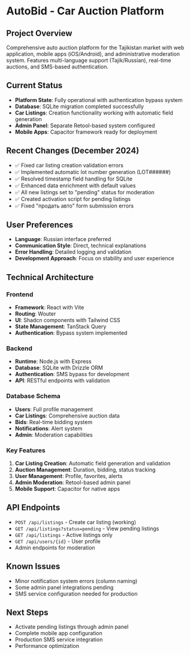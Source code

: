 # AutoBid - Car Auction Platform

## Project Overview
Comprehensive auto auction platform for the Tajikistan market with web application, mobile apps (iOS/Android), and administrative moderation system. Features multi-language support (Tajik/Russian), real-time auctions, and SMS-based authentication.

## Current Status
- **Platform State**: Fully operational with authentication bypass system
- **Database**: SQLite migration completed successfully
- **Car Listings**: Creation functionality working with automatic field generation
- **Admin Panel**: Separate Retool-based system configured
- **Mobile Apps**: Capacitor framework ready for deployment

## Recent Changes (December 2024)
- ✅ Fixed car listing creation validation errors
- ✅ Implemented automatic lot number generation (LOT######)
- ✅ Resolved timestamp field handling for SQLite
- ✅ Enhanced data enrichment with default values
- ✅ All new listings set to "pending" status for moderation
- ✅ Created activation script for pending listings
- ✅ Fixed "продать авто" form submission errors

## User Preferences
- **Language**: Russian interface preferred
- **Communication Style**: Direct, technical explanations
- **Error Handling**: Detailed logging and validation
- **Development Approach**: Focus on stability and user experience

## Technical Architecture

### Frontend
- **Framework**: React with Vite
- **Routing**: Wouter
- **UI**: Shadcn components with Tailwind CSS
- **State Management**: TanStack Query
- **Authentication**: Bypass system implemented

### Backend  
- **Runtime**: Node.js with Express
- **Database**: SQLite with Drizzle ORM
- **Authentication**: SMS bypass for development
- **API**: RESTful endpoints with validation

### Database Schema
- **Users**: Full profile management
- **Car Listings**: Comprehensive auction data
- **Bids**: Real-time bidding system
- **Notifications**: Alert system
- **Admin**: Moderation capabilities

### Key Features
1. **Car Listing Creation**: Automatic field generation and validation
2. **Auction Management**: Duration, bidding, status tracking
3. **User Management**: Profile, favorites, alerts
4. **Admin Moderation**: Retool-based admin panel
5. **Mobile Support**: Capacitor for native apps

## API Endpoints
- `POST /api/listings` - Create car listing (working)
- `GET /api/listings?status=pending` - View pending listings
- `GET /api/listings` - Active listings only
- `GET /api/users/{id}` - User profile
- Admin endpoints for moderation

## Known Issues
- Minor notification system errors (column naming)
- Some admin panel integrations pending
- SMS service configuration needed for production

## Next Steps
- Activate pending listings through admin panel
- Complete mobile app configuration
- Production SMS service integration
- Performance optimization